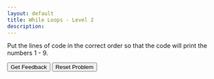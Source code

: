 ```yaml
---
layout: default
title: While Loops - Level 2
description: 
---
```


Put the lines of code in the correct order so that the code will print the numbers 1 - 9. 

<div id="WhileLoops-Problem2-sortableTrash" class="sortable-code"></div> 
<div id="WhileLoops-Problem2-sortable" class="sortable-code"></div> 
<div style="clear:both;"></div> 
<p> 
    <input id="WhileLoops-Problem2-feedbackLink" value="Get Feedback" type="button" /> 
    <input id="WhileLoops-Problem2-newInstanceLink" value="Reset Problem" type="button" /> 
</p> 
<script type="text/javascript"> 
(function(){
  var initial = "num = 1\n" +
    "while num &lt; 10:\n" +
    "	print(num)\n" +
    "	num = num + 1";
  var parsonsPuzzle = new ParsonsWidget({
    "sortableId": "WhileLoops-Problem2-sortable",
    "max_wrong_lines": 1,
    "grader": ParsonsWidget._graders.LineBasedGrader,
    "exec_limit": 2500,
    "can_indent": true,
    "x_indent": 50,
    "lang": "en",
    "show_feedback": true,
    "trashId": "WhileLoops-Problem2-sortableTrash"
  });
  parsonsPuzzle.init(initial);
  parsonsPuzzle.shuffleLines();
  $("#WhileLoops-Problem2-newInstanceLink").click(function(event){ 
      event.preventDefault(); 
      parsonsPuzzle.shuffleLines(); 
  }); 
  $("#WhileLoops-Problem2-feedbackLink").click(function(event){ 
      event.preventDefault(); 
      parsonsPuzzle.getFeedback(); 
  }); 
})(); 
</script>
